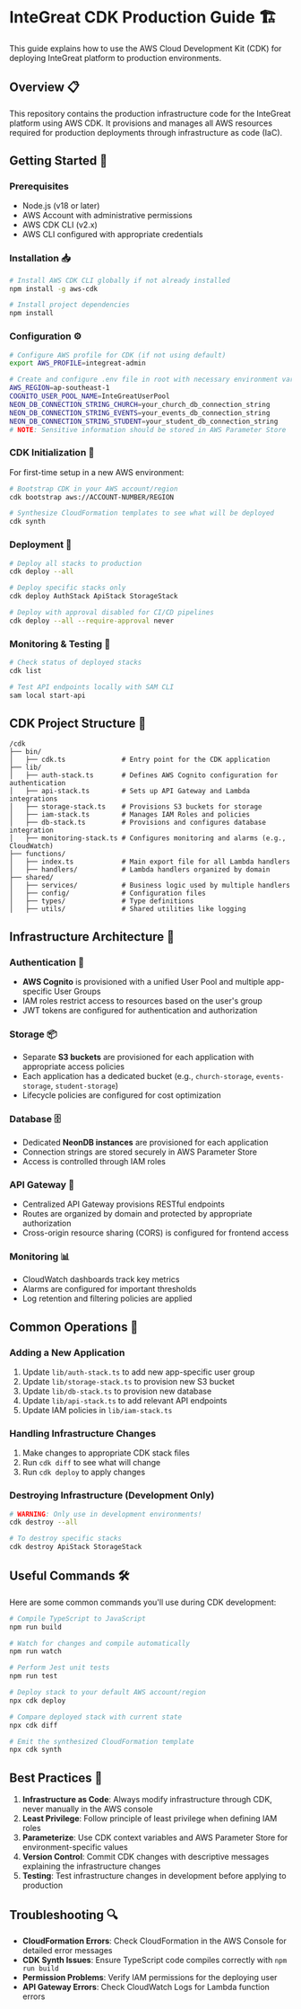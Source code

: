 # InteGreat CDK Production Guide 🏗️

This guide explains how to use the AWS Cloud Development Kit (CDK) for deploying InteGreat platform to production environments.

## Overview 📋

This repository contains the production infrastructure code for the InteGreat platform using AWS CDK. It provisions and manages all AWS resources required for production deployments through infrastructure as code (IaC).

## Getting Started 🚀

### Prerequisites

- Node.js (v18 or later)
- AWS Account with administrative permissions
- AWS CDK CLI (v2.x)
- AWS CLI configured with appropriate credentials

### Installation 📥

```bash
# Install AWS CDK CLI globally if not already installed
npm install -g aws-cdk

# Install project dependencies
npm install
```

### Configuration ⚙️

```bash
# Configure AWS profile for CDK (if not using default)
export AWS_PROFILE=integreat-admin

# Create and configure .env file in root with necessary environment variables
AWS_REGION=ap-southeast-1
COGNITO_USER_POOL_NAME=InteGreatUserPool
NEON_DB_CONNECTION_STRING_CHURCH=your_church_db_connection_string
NEON_DB_CONNECTION_STRING_EVENTS=your_events_db_connection_string
NEON_DB_CONNECTION_STRING_STUDENT=your_student_db_connection_string
# NOTE: Sensitive information should be stored in AWS Parameter Store
```

### CDK Initialization 🔧

For first-time setup in a new AWS environment:

```bash
# Bootstrap CDK in your AWS account/region
cdk bootstrap aws://ACCOUNT-NUMBER/REGION

# Synthesize CloudFormation templates to see what will be deployed
cdk synth
```

### Deployment 🚢

```bash
# Deploy all stacks to production
cdk deploy --all

# Deploy specific stacks only
cdk deploy AuthStack ApiStack StorageStack

# Deploy with approval disabled for CI/CD pipelines
cdk deploy --all --require-approval never
```

### Monitoring & Testing 👀

```bash
# Check status of deployed stacks
cdk list

# Test API endpoints locally with SAM CLI
sam local start-api
```

## CDK Project Structure 📁

```
/cdk
├── bin/
│   ├── cdk.ts              # Entry point for the CDK application
├── lib/
│   ├── auth-stack.ts       # Defines AWS Cognito configuration for authentication
│   ├── api-stack.ts        # Sets up API Gateway and Lambda integrations
│   ├── storage-stack.ts    # Provisions S3 buckets for storage
│   ├── iam-stack.ts        # Manages IAM Roles and policies
│   ├── db-stack.ts         # Provisions and configures database integration
│   ├── monitoring-stack.ts # Configures monitoring and alarms (e.g., CloudWatch)
├── functions/
│   ├── index.ts            # Main export file for all Lambda handlers
│   ├── handlers/           # Lambda handlers organized by domain
├── shared/
│   ├── services/           # Business logic used by multiple handlers
│   ├── config/             # Configuration files
│   ├── types/              # Type definitions
│   ├── utils/              # Shared utilities like logging
```

## Infrastructure Architecture 🏢

### Authentication 🔐

- **AWS Cognito** is provisioned with a unified User Pool and multiple app-specific User Groups
- IAM roles restrict access to resources based on the user's group
- JWT tokens are configured for authentication and authorization

### Storage 📦

- Separate **S3 buckets** are provisioned for each application with appropriate access policies
- Each application has a dedicated bucket (e.g., `church-storage`, `events-storage`, `student-storage`)
- Lifecycle policies are configured for cost optimization

### Database 🗄️

- Dedicated **NeonDB instances** are provisioned for each application
- Connection strings are stored securely in AWS Parameter Store
- Access is controlled through IAM roles

### API Gateway 🌉

- Centralized API Gateway provisions RESTful endpoints
- Routes are organized by domain and protected by appropriate authorization
- Cross-origin resource sharing (CORS) is configured for frontend access

### Monitoring 📊

- CloudWatch dashboards track key metrics
- Alarms are configured for important thresholds
- Log retention and filtering policies are applied

## Common Operations 🔄

### Adding a New Application

1. Update `lib/auth-stack.ts` to add new app-specific user group
2. Update `lib/storage-stack.ts` to provision new S3 bucket
3. Update `lib/db-stack.ts` to provision new database
4. Update `lib/api-stack.ts` to add relevant API endpoints
5. Update IAM policies in `lib/iam-stack.ts`

### Handling Infrastructure Changes

1. Make changes to appropriate CDK stack files
2. Run `cdk diff` to see what will change
3. Run `cdk deploy` to apply changes

### Destroying Infrastructure (Development Only)

```bash
# WARNING: Only use in development environments!
cdk destroy --all

# To destroy specific stacks
cdk destroy ApiStack StorageStack
```

## Useful Commands 🛠️

Here are some common commands you'll use during CDK development:

```bash
# Compile TypeScript to JavaScript
npm run build

# Watch for changes and compile automatically
npm run watch

# Perform Jest unit tests
npm run test

# Deploy stack to your default AWS account/region
npx cdk deploy

# Compare deployed stack with current state
npx cdk diff

# Emit the synthesized CloudFormation template
npx cdk synth
```

## Best Practices 📝

1. **Infrastructure as Code**: Always modify infrastructure through CDK, never manually in the AWS console
2. **Least Privilege**: Follow principle of least privilege when defining IAM roles
3. **Parameterize**: Use CDK context variables and AWS Parameter Store for environment-specific values
4. **Version Control**: Commit CDK changes with descriptive messages explaining the infrastructure changes
5. **Testing**: Test infrastructure changes in development before applying to production

## Troubleshooting 🔍

- **CloudFormation Errors**: Check CloudFormation in the AWS Console for detailed error messages
- **CDK Synth Issues**: Ensure TypeScript code compiles correctly with `npm run build`
- **Permission Problems**: Verify IAM permissions for the deploying user
- **API Gateway Errors**: Check CloudWatch Logs for Lambda function errors
